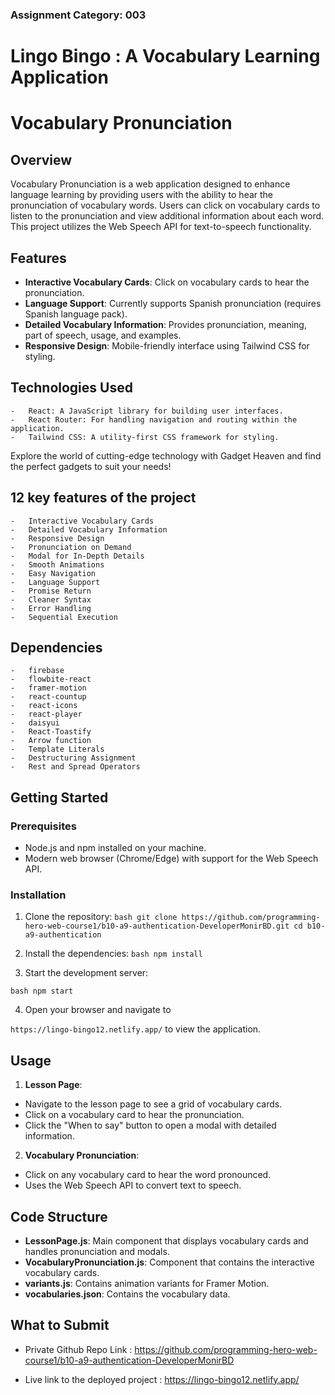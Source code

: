 ### Assignment Category: 003

# Lingo Bingo : A Vocabulary Learning Application

# Vocabulary Pronunciation

## Overview

Vocabulary Pronunciation is a web application designed to enhance language learning by providing users with the ability to hear the pronunciation of vocabulary words. Users can click on vocabulary
cards to listen to the pronunciation and view additional information about each word. This project utilizes the Web Speech API for text-to-speech functionality.

## Features

-   **Interactive Vocabulary Cards**: Click on vocabulary cards to hear the pronunciation.
-   **Language Support**: Currently supports Spanish pronunciation (requires Spanish language pack).
-   **Detailed Vocabulary Information**: Provides pronunciation, meaning, part of speech, usage, and examples.
-   **Responsive Design**: Mobile-friendly interface using Tailwind CSS for styling.

## Technologies Used

    -   React: A JavaScript library for building user interfaces.
    -   React Router: For handling navigation and routing within the application.
    -   Tailwind CSS: A utility-first CSS framework for styling.

Explore the world of cutting-edge technology with Gadget Heaven and find the perfect gadgets to suit your needs!

## 12 key features of the project

    -   Interactive Vocabulary Cards
    -   Detailed Vocabulary Information
    -   Responsive Design
    -   Pronunciation on Demand
    -   Modal for In-Depth Details
    -   Smooth Animations
    -   Easy Navigation
    -   Language Support
    -   Promise Return
    -   Cleaner Syntax
    -   Error Handling
    -   Sequential Execution

## Dependencies

    -   firebase
    -   flowbite-react
    -   framer-motion
    -   react-countup
    -   react-icons
    -   react-player
    -   daisyui
    -   React-Toastify
    -   Arrow function
    -   Template Literals
    -   Destructuring Assignment
    -   Rest and Spread Operators

## Getting Started

### Prerequisites

-   Node.js and npm installed on your machine.
-   Modern web browser (Chrome/Edge) with support for the Web Speech API.

### Installation

1. Clone the repository: `bash git clone https://github.com/programming-hero-web-course1/b10-a9-authentication-DeveloperMonirBD.git cd b10-a9-authentication `

2. Install the dependencies: `bash npm install `

3. Start the development server:

`bash npm start `

4. Open your browser and navigate to

`https://lingo-bingo12.netlify.app/` to view the application.

## Usage

1. **Lesson Page**:

-   Navigate to the lesson page to see a grid of vocabulary cards.
-   Click on a vocabulary card to hear the pronunciation.
-   Click the "When to say" button to open a modal with detailed information.

2. **Vocabulary Pronunciation**:

-   Click on any vocabulary card to hear the word pronounced.
-   Uses the Web Speech API to convert text to speech.

## Code Structure

-   **LessonPage.js**: Main component that displays vocabulary cards and handles pronunciation and modals.
-   **VocabularyPronunciation.js**: Component that contains the interactive vocabulary cards.
-   **variants.js**: Contains animation variants for Framer Motion.
-   **vocabularies.json**: Contains the vocabulary data.

## What to Submit

-   Private Github Repo Link : https://github.com/programming-hero-web-course1/b10-a9-authentication-DeveloperMonirBD

-   Live link to the deployed project : https://lingo-bingo12.netlify.app/
